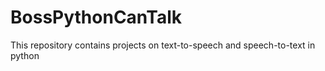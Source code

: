 # BossPythonCanTalk
This repository contains projects on text-to-speech and speech-to-text in python
